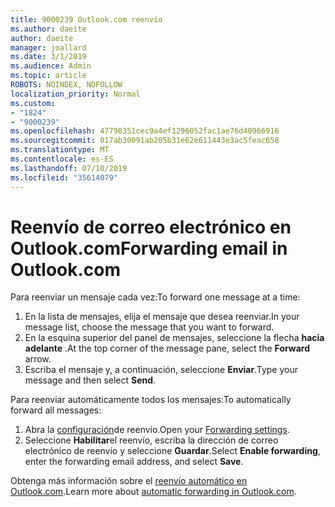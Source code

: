 ```yaml
---
title: 9000239 Outlook.com reenvío
ms.author: daeite
author: daeite
manager: joallard
ms.date: 3/1/2019
ms.audience: Admin
ms.topic: article
ROBOTS: NOINDEX, NOFOLLOW
localization_priority: Normal
ms.custom:
- "1824"
- "9000239"
ms.openlocfilehash: 47798351cec9a4ef1296052fac1ae76d40966916
ms.sourcegitcommit: 017ab30091ab205b31e62e611443e3ac5feac658
ms.translationtype: MT
ms.contentlocale: es-ES
ms.lasthandoff: 07/10/2019
ms.locfileid: "35614079"
---
```

# <a name="forwarding-email-in-outlookcom"></a><span data-ttu-id="3a8b7-102">Reenvío de correo electrónico en Outlook.com</span><span class="sxs-lookup"><span data-stu-id="3a8b7-102">Forwarding email in Outlook.com</span></span>

<span data-ttu-id="3a8b7-103">Para reenviar un mensaje cada vez:</span><span class="sxs-lookup"><span data-stu-id="3a8b7-103">To forward one message at a time:</span></span>

1. <span data-ttu-id="3a8b7-104">En la lista de mensajes, elija el mensaje que desea reenviar.</span><span class="sxs-lookup"><span data-stu-id="3a8b7-104">In your message list, choose the message that you want to forward.</span></span>
2. <span data-ttu-id="3a8b7-105">En la esquina superior del panel de mensajes, seleccione la flecha **hacia adelante** .</span><span class="sxs-lookup"><span data-stu-id="3a8b7-105">At the top corner of the message pane, select the **Forward** arrow.</span></span>
3. <span data-ttu-id="3a8b7-106">Escriba el mensaje y, a continuación, seleccione **Enviar**.</span><span class="sxs-lookup"><span data-stu-id="3a8b7-106">Type your message and then select **Send**.</span></span>

<span data-ttu-id="3a8b7-107">Para reenviar automáticamente todos los mensajes:</span><span class="sxs-lookup"><span data-stu-id="3a8b7-107">To automatically forward all messages:</span></span>

1. <span data-ttu-id="3a8b7-108">Abra la [configuración](https://outlook.live.com/mail/options/mail/forwarding/forwardingOption)de reenvío.</span><span class="sxs-lookup"><span data-stu-id="3a8b7-108">Open your [Forwarding settings](https://outlook.live.com/mail/options/mail/forwarding/forwardingOption).</span></span>
2. <span data-ttu-id="3a8b7-109">Seleccione **Habilitar**el reenvío, escriba la dirección de correo electrónico de reenvío y seleccione **Guardar**.</span><span class="sxs-lookup"><span data-stu-id="3a8b7-109">Select **Enable forwarding**, enter the forwarding email address, and select **Save**.</span></span>

<span data-ttu-id="3a8b7-110">Obtenga más información sobre el [reenvío automático en Outlook.com](https://support.office.com/article/6246987c-6c8f-4144-b255-14fc07007dad?wt.mc_id=Office_Outlook_com_Alchemy).</span><span class="sxs-lookup"><span data-stu-id="3a8b7-110">Learn more about [automatic forwarding in Outlook.com](https://support.office.com/article/6246987c-6c8f-4144-b255-14fc07007dad?wt.mc_id=Office_Outlook_com_Alchemy).</span></span>